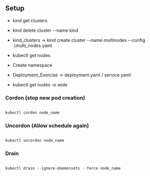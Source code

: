 ## Setup

- kind get clusters

- kind delete cluster --name kind

- kind_clusters -> kind create cluster --name multinodes --config .\multi_nodes.yaml

- kubectl get nodes

- Create namespace

- Deployment_Exercise -> deployment.yaml / service.yaml


- kubectl get nodes -o wide 


### Cordon (stop new pod creation)

```powershell

kubectl cordon node_name

```

### Uncordon (Allow schedule again)

```powershell

kubectl uncordon node_name

```

### Drain

```powershell

kubectl drain --ignore-daemonsets --force node_name

``` 



